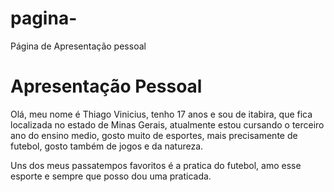 # pagina-
Página de Apresentação pessoal
<!DOCTYPE html>
<html>
    <head>
        <title>Página de Apresentação</title>
        <link href="README.md">
    </head>
    <body>
        <h1>Apresentação Pessoal</h1>
        <p>Olá, meu nome é Thiago Vinicius, tenho 17 anos e sou de itabira, que fica localizada no estado de Minas Gerais,
            atualmente estou cursando o terceiro ano do ensino medio, gosto muito de esportes, mais precisamente de futebol,
            gosto também de jogos e da natureza.
        </p>
        <p>
            Uns dos meus passatempos favoritos é a pratica do futebol, amo esse esporte e sempre que posso dou uma praticada.
        </p>
    </body>
</html>
